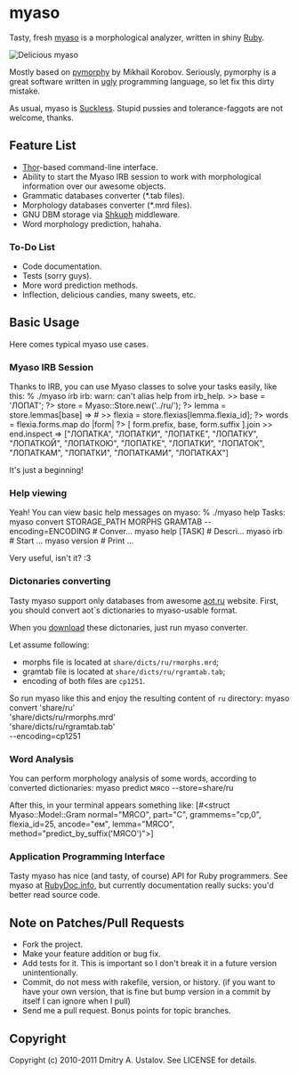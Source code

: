 # myaso

Tasty, fresh [myaso](http://github.com/eveel/myaso)
is a morphological analyzer, written in shiny
[Ruby](http://ruby-lang.org/).

![Delicious myaso](https://github.com/eveel/myaso/raw/master/myaso.jpg)

Mostly based on
[pymorphy](http://bitbucket.org/kmike/pymorphy/)
by Mikhail Korobov. Seriously, pymorphy is a great
software written in [ugly](http://python.org/) programming
language, so let fix this dirty mistake.

As usual, myaso is [Suckless](http://suckless.ru/).
Stupid pussies and tolerance-faggots are not welcome,
thanks.

## Feature List

* [Thor](http://github.com/carlhuda/thor)-based command-line
interface.
* Ability to start the Myaso IRB session to work with
morphological information over our awesome objects.
* Grammatic databases converter (*.tab files).
* Morphology databases converter (*.mrd files).
* GNU DBM storage via [Shkuph](https://github.com/eveel/shkuph)
middleware.
* Word morphology prediction, hahaha.

### To-Do List

* Code documentation.
* Tests (sorry guys).
* More word prediction methods.
* Inflection, delicious candies, many sweets, etc.

## Basic Usage

Here comes typical myaso use cases.

### Myaso IRB Session

Thanks to IRB, you can use Myaso classes to solve your tasks
easily, like this:
    % ./myaso irb
    irb: warn: can't alias help from irb_help.
    >> base = 'ЛОПАТ';
    ?> store = Myaso::Store.new('../ru/');
    ?> lemma = store.lemmas[base]
    => #<struct Myaso::Model::Lemma flexia_id=15>
    >> flexia = store.flexias[lemma.flexia_id];
    ?> words = flexia.forms.map do |form|
    ?>   [ form.prefix, base, form.suffix ].join
    >> end.inspect
    => ["ЛОПАТКА", "ЛОПАТКИ", "ЛОПАТКЕ", "ЛОПАТКУ", "ЛОПАТКОЙ",
        "ЛОПАТКОЮ", "ЛОПАТКЕ", "ЛОПАТКИ", "ЛОПАТОК", "ЛОПАТКАМ",
        "ЛОПАТКИ", "ЛОПАТКАМИ", "ЛОПАТКАХ"]

It's just a beginning!

### Help viewing

Yeah! You can view basic help messages on myaso:
    % ./myaso help
    Tasks:
      myaso convert STORAGE_PATH MORPHS GRAMTAB --encoding=ENCODING  # Conver...
      myaso help [TASK]                                              # Descri...
      myaso irb                                                      # Start ...
      myaso version                                                  # Print ...

Very useful, isn't it? :3

### Dictonaries converting

Tasty myaso support only databases from awesome
[aot.ru](http://aot.ru/) website. First, you should convert
aot`s dictionaries to myaso-usable format.

When you [download](http://wiki.github.com/eveel/myaso/dictonaries-from-aotru)
these dictonaries, just run myaso converter.

Let assume following:

* morphs file is located at `share/dicts/ru/rmorphs.mrd`;
* gramtab file is located at `share/dicts/ru/rgramtab.tab`;
* encoding of both files are `cp1251`.

So run myaso like this and enjoy the resulting content of `ru`
directory:
    myaso convert 'share/ru' \
        'share/dicts/ru/rmorphs.mrd' \
        'share/dicts/ru/rgramtab.tab' \
        --encoding=cp1251

### Word Analysis

You can perform morphology analysis of some words,
according to converted dictionaries:
    myaso predict мясо --store=share/ru

After this, in your terminal appears something like:
    [#<struct Myaso::Model::Gram
      normal="МЯСО",
      part="С",
      grammems="ср,0",
      flexia_id=25,
      ancode="ем",
      lemma="МЯСО",
      method="predict_by_suffix('МЯСО')">]

### Application Programming Interface

Tasty myaso has nice (and tasty, of course) API for Ruby
programmers. See myaso at
[RubyDoc.info](http://rubydoc.info/gems/myaso),
but currently documentation really sucks: you'd better
read source code.

## Note on Patches/Pull Requests

* Fork the project.
* Make your feature addition or bug fix.
* Add tests for it. This is important so
  I don't break it in a future version
  unintentionally.
* Commit, do not mess with rakefile, version, or history.
  (if you want to have your own version, that is
  fine but bump version in a commit by itself
  I can ignore when I pull)
* Send me a pull request. Bonus points for
  topic branches.

## Copyright

Copyright (c) 2010-2011 Dmitry A. Ustalov.
See LICENSE for details.
